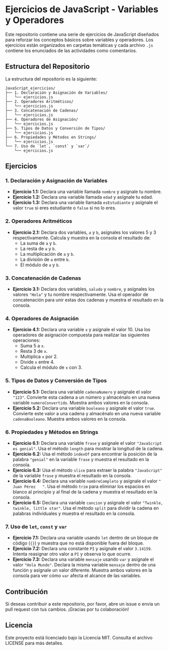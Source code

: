 
# Ejercicios de JavaScript  - Variables y Operadores

Este repositorio contiene una serie de ejercicios de JavaScript diseñados para reforzar los conceptos básicos sobre variables y operadores. Los ejercicios están organizados en carpetas temáticas y cada archivo `.js` contiene los enunciados de las actividades como comentarios.

## Estructura del Repositorio

La estructura del repositorio es la siguiente:

```
JavaScript_ejercicios/
├── 1. Declaración y Asignación de Variables/
│   └── ejercicios.js
├── 2. Operadores Aritméticos/
│   └── ejercicios.js
├── 3. Concatenación de Cadenas/
│   └── ejercicios.js
├── 4. Operadores de Asignación/
│   └── ejercicios.js
├── 5. Tipos de Datos y Conversión de Tipos/
│   └── ejercicios.js
├── 6. Propiedades y Métodos en Strings/
│   └── ejercicios.js
└── 7. Uso de `let`, `const` y `var`/
    └── ejercicios.js
```

## Ejercicios

### 1. Declaración y Asignación de Variables
- **Ejercicio 1.1:** Declara una variable llamada `nombre` y asígnale tu nombre.
- **Ejercicio 1.2:** Declara una variable llamada `edad` y asígnale tu edad.
- **Ejercicio 1.3:** Declara una variable llamada `esEstudiante` y asígnale el valor `true` si eres estudiante o `false` si no lo eres.

### 2. Operadores Aritméticos
- **Ejercicio 2.1:** Declara dos variables, `a` y `b`, asígnales los valores 5 y 3 respectivamente. Calcula y muestra en la consola el resultado de:
  - La suma de `a` y `b`.
  - La resta de `a` y `b`.
  - La multiplicación de `a` y `b`.
  - La división de `a` entre `b`.
  - El módulo de `a` y `b`.

### 3. Concatenación de Cadenas
- **Ejercicio 3.1:** Declara dos variables, `saludo` y `nombre`, y asígnales los valores `"Hola"` y tu nombre respectivamente. Usa el operador de concatenación para unir estas dos cadenas y muestra el resultado en la consola.

### 4. Operadores de Asignación
- **Ejercicio 4.1:** Declara una variable `x` y asígnale el valor 10. Usa los operadores de asignación compuesta para realizar las siguientes operaciones:
  - Suma 5 a `x`.
  - Resta 3 de `x`.
  - Multiplica `x` por 2.
  - Divide `x` entre 4.
  - Calcula el módulo de `x` con 3.

### 5. Tipos de Datos y Conversión de Tipos
- **Ejercicio 5.1:** Declara una variable `cadenaNumero` y asígnale el valor `"123"`. Convierte esta cadena a un número y almacénalo en una nueva variable `numeroConvertido`. Muestra ambos valores en la consola.
- **Ejercicio 5.2:** Declara una variable `booleano` y asígnale el valor `true`. Convierte este valor a una cadena y almacénalo en una nueva variable `cadenaBooleano`. Muestra ambos valores en la consola.

### 6. Propiedades y Métodos en Strings
- **Ejercicio 6.1:** Declara una variable `frase` y asígnale el valor `"JavaScript es genial"`. Usa el método `length` para mostrar la longitud de la cadena.
- **Ejercicio 6.2:** Usa el método `indexOf` para encontrar la posición de la palabra `"genial"` en la variable `frase` y muestra el resultado en la consola.
- **Ejercicio 6.3:** Usa el método `slice` para extraer la palabra `"JavaScript"` de la variable `frase` y muestra el resultado en la consola.
- **Ejercicio 6.4:** Declara una variable `nombreCompleto` y asígnale el valor `"   Juan Pérez   "`. Usa el método `trim` para eliminar los espacios en blanco al principio y al final de la cadena y muestra el resultado en la consola.
- **Ejercicio 6.5:** Declara una variable `cancion` y asígnale el valor `"Twinkle, twinkle, little star"`. Usa el método `split` para dividir la cadena en palabras individuales y muestra el resultado en la consola.

### 7. Uso de `let`, `const` y `var`
- **Ejercicio 7.1:** Declara una variable usando `let` dentro de un bloque de código (`{}`) y muestra que no está disponible fuera del bloque.
- **Ejercicio 7.2:** Declara una constante `PI` y asígnale el valor `3.14159`. Intenta reasignar otro valor a `PI` y observa lo que ocurre.
- **Ejercicio 7.3:** Declara una variable `mensaje` usando `var` y asígnale el valor `"Hola Mundo"`. Declara la misma variable `mensaje` dentro de una función y asígnale un valor diferente. Muestra ambos valores en la consola para ver cómo `var` afecta el alcance de las variables.

## Contribución

Si deseas contribuir a este repositorio, por favor, abre un issue o envía un pull request con tus cambios. ¡Gracias por tu colaboración!

## Licencia

Este proyecto está licenciado bajo la Licencia MIT. Consulta el archivo LICENSE para más detalles.
